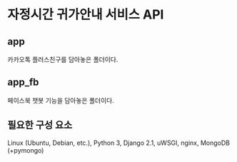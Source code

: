 # 자정시간 귀가안내 서비스 API

## app
카카오톡 플러스친구를 담아놓은 폴더이다.

## app_fb
페이스북 챗봇 기능을 담아놓은 폴더이다.

## 필요한 구성 요소
Linux (Ubuntu, Debian, etc.), Python 3, Django 2.1, uWSGI, nginx, MongoDB (+pymongo)

